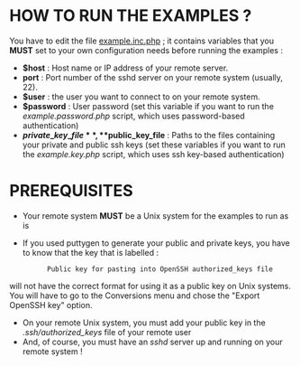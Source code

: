 # HOW TO RUN THE EXAMPLES ? #

You have to edit the file [example.inc.php](example.inc.php "example.inc.php") ; it contains variables that you **MUST** set to your own configuration needs before running the examples :

- **$host** : Host name or IP address of your remote server.
- **port** : Port number of the sshd server on your remote system (usually, 22).
- **$user** : the user you want to connect to on your remote system.
- **$password** : User password (set this variable if you want to run the *example.password.php* script, which uses password-based authentication)
- **$private\_key\_file**, **$public\_key\_file** : Paths to the files containing your private and public ssh keys (set these variables if you want to run the *example.key.php* script, which uses ssh key-based authentication)


# PREREQUISITES #

- Your remote system **MUST** be a Unix system for the examples to run as is
- If you used puttygen to generate your public and private keys, you have to know that the key that is labelled :

			Public key for pasting into OpenSSH authorized_keys file

will not have the correct format for using it as a public key on Unix systems. You will have to go to the Conversions menu and chose the "Export OpenSSH key" option.

- On your remote Unix system, you must add your public key in the *.ssh/authorized_keys* file of your remote user
- And, of course, you must have an *sshd* server up and running on your remote system !





  